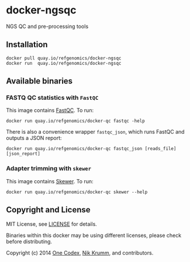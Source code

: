 # docker-ngsqc

NGS QC and pre-processing tools

## Installation

    docker pull quay.io/refgenomics/docker-ngsqc
    docker run  quay.io/refgenomics/docker-ngsqc

## Available binaries

### FASTQ QC statistics with `FastQC`

This image contains [FastQC](http://www.bioinformatics.babraham.ac.uk/projects/fastqc/). To run:

    docker run quay.io/refgenomics/docker-qc fastqc -help

There is also a convenience wrapper `fastqc_json`, which runs FastQC and outputs a JSON report:

    docker run quay.io/refgenomics/docker-qc fastqc_json [reads_file] [json_report]

### Adapter trimming with `skewer`

This image contains [Skewer](https://github.com/relipmoc/skewer). To run:

    docker run quay.io/refgenomics/docker-qc skewer --help

## Copyright and License

MIT License, see [LICENSE](LICENSE.md) for details.

Binaries within this docker may be using different licenses, please check before distributing.

Copyright (c) 2014 [One Codex](https://www.onecodex.com), [Nik Krumm](https://github.com/nkrumm), and contributors.
